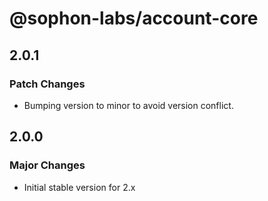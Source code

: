 # @sophon-labs/account-core

## 2.0.1

### Patch Changes

- Bumping version to minor to avoid version conflict.

## 2.0.0

### Major Changes

- Initial stable version for 2.x
